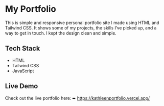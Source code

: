 # My Portfolio

This is simple and responsive personal portfolio site I made using HTML and Tailwind CSS. It shows some of my projects, the skills I’ve picked up, and a way to get in touch. I kept the design clean and simple.

## Tech Stack
 - HTML
 - Tailwind CSS
 - JavaScript

## Live Demo

Check out the live portfolio here:
➨ https://kathleenportfolio.vercel.app/
